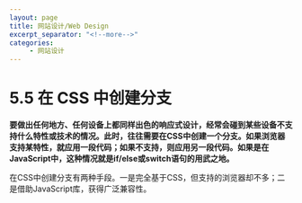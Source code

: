 ```yaml
---
layout: page
title: 网站设计/Web Design
excerpt_separator: "<!--more-->"
categories:
     - 网站设计
---
```


<!--more-->
# 5.5 在 CSS 中创建分支
**要做出任何地方、任何设备上都同样出色的响应式设计，经常会碰到某些设备不支持什么特性或技术的情况。此时，往往需要在CSS中创建一个分支。如果浏览器支持某特性，就应用一段代码；如果不支持，则应用另一段代码。如果是在JavaScript中，这种情况就是if/else或switch语句的用武之地。**


在CSS中创建分支有两种手段。一是完全基于CSS，但支持的浏览器却不多；二是借助JavaScript库，获得广泛兼容性。